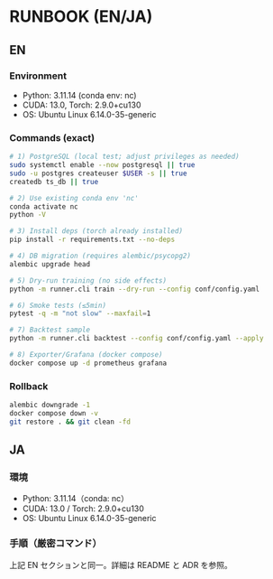 # RUNBOOK (EN/JA)

## EN
### Environment
- Python: 3.11.14 (conda env: nc)
- CUDA: 13.0, Torch: 2.9.0+cu130
- OS: Ubuntu Linux 6.14.0-35-generic

### Commands (exact)
```bash
# 1) PostgreSQL (local test; adjust privileges as needed)
sudo systemctl enable --now postgresql || true
sudo -u postgres createuser $USER -s || true
createdb ts_db || true

# 2) Use existing conda env 'nc'
conda activate nc
python -V

# 3) Install deps (torch already installed)
pip install -r requirements.txt --no-deps

# 4) DB migration (requires alembic/psycopg2)
alembic upgrade head

# 5) Dry-run training (no side effects)
python -m runner.cli train --dry-run --config conf/config.yaml

# 6) Smoke tests (≤5min)
pytest -q -m "not slow" --maxfail=1

# 7) Backtest sample
python -m runner.cli backtest --config conf/config.yaml --apply

# 8) Exporter/Grafana (docker compose)
docker compose up -d prometheus grafana
```

### Rollback
```bash
alembic downgrade -1
docker compose down -v
git restore . && git clean -fd
```

## JA
### 環境
- Python: 3.11.14（conda: nc）
- CUDA: 13.0 / Torch: 2.9.0+cu130
- OS: Ubuntu Linux 6.14.0-35-generic

### 手順（厳密コマンド）
上記 EN セクションと同一。詳細は README と ADR を参照。
